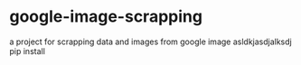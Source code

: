 # google-image-scrapping
a project for scrapping data and images from google image 
asldkjasdjalksdj
pip install 